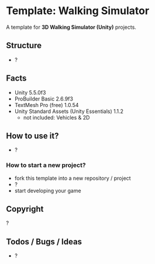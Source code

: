 ﻿# Template: Walking Simulator

A template for **3D Walking Simulator (Unity)** projects.

## Structure

- ?

## Facts

- Unity 5.5.0f3
- ProBuilder Basic 2.6.9f3
- TextMesh Pro (free) 1.0.54
- Unity Standard Assets (Unity Essentials) 1.1.2
   - not included: Vehicles & 2D

## How to use it?

- ?

### How to start a new project?

- fork this template into a new repository / project
- ?
- start developing your game

## Copyright

?

## Todos / Bugs / Ideas

- ?
